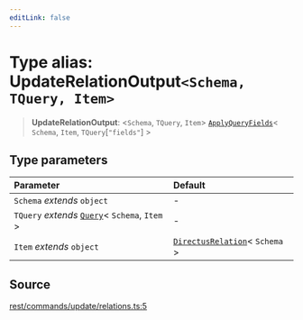 ```yaml
---
editLink: false
---
```


# Type alias: UpdateRelationOutput`<Schema, TQuery, Item>`

> **UpdateRelationOutput**: \<`Schema`, `TQuery`, `Item`\>
> [`ApplyQueryFields`](../../types-1/type-aliases/type-alias.ApplyQueryFields.md)\< `Schema`, `Item`,
> `TQuery`[`"fields"`] \>

## Type parameters

| Parameter                                                                                       | Default                                                                                      |
| :---------------------------------------------------------------------------------------------- | :------------------------------------------------------------------------------------------- |
| `Schema` _extends_ `object`                                                                     | -                                                                                            |
| `TQuery` _extends_ [`Query`](../../types-1/interfaces/interface.Query.md)\< `Schema`, `Item` \> | -                                                                                            |
| `Item` _extends_ `object`                                                                       | [`DirectusRelation`](../../schema/type-aliases/type-alias.DirectusRelation.md)\< `Schema` \> |

## Source

[rest/commands/update/relations.ts:5](https://github.com/directus/directus/blob/7789a6c53/sdk/src/rest/commands/update/relations.ts#L5)
